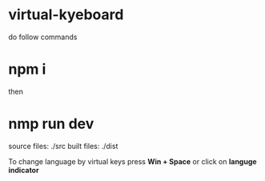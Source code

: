 # virtual-kyeboard

do follow commands

# npm i

then 

# nmp run dev

source files:  ./src
built files: ./dist 

To change language by virtual keys press **Win + Space**
or click on **languge indicator**



